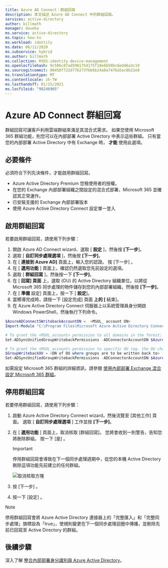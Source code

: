 ```yaml
---
title: Azure AD Connect：群組回寫
description: 本文描述 Azure AD Connect 中的群組回寫。
services: active-directory
author: billmath
manager: daveba
ms.service: active-directory
ms.topic: how-to
ms.workload: identity
ms.date: 06/11/2020
ms.subservice: hybrid
ms.author: billmath
ms.collection: M365-identity-device-management
ms.openlocfilehash: 9c506c87ad5901754175f18e6b50bc6ed46a3c19
ms.sourcegitcommit: 08458f722d77b273fbb6b24a0a7476a5ac8b22e0
ms.translationtype: MT
ms.contentlocale: zh-TW
ms.lasthandoff: 01/15/2021
ms.locfileid: "98246905"
---
```

# <a name="azure-ad-connect-group-writeback"></a>Azure AD Connect 群組回寫

群組回寫可讓客戶利用雲端群組來滿足其混合式需求。 如果您使用 Microsoft 365 群組功能，則您可以在內部部署 Active Directory 中表示這些群組。 只有當您的內部部署 Active Directory 中有 Exchange 時， **才能** 使用此選項。

## <a name="pre-requisites"></a>必要條件
必須符合下列先決條件，才能啟用群組回寫。
- Azure Active Directory Premium 您租使用者的授權。
- 在您的 Exchange 內部部署組織之間設定的混合式部署，Microsoft 365 並確認其正常運作。
- 已安裝支援的 Exchange 內部部署版本
- 使用 Azure Active Directory Connect 設定單一登入 

## <a name="enable-group-writeback"></a>啟用群組回寫
若要啟用群組回寫，請使用下列步驟：

1. 開啟 Azure AD Connect wizard、選取 [ **設定** ]，然後按 **[下一步**]。
2. 選取 [ **自訂同步處理選項** ]，然後按 **[下一步]**。
3. 在 [ **連接到 Azure AD]** 頁面上，輸入您的認證。 按 [下一步] 。
4. 在 [ **選用功能** ] 頁面上，確認仍然選取您先前設定的選項。
5. 選取 [ **群組回寫** ]，然後按一下 **[下一步]**。
6. 在 [ **回寫] 頁面** 上，選取 (OU) 的 Active Directory 組織單位，以將從 Microsoft 365 同步處理的物件儲存到您的內部部署組織，然後按 **[下一步]**。
7. 在 [ **準備** 設定] 頁面上，按一下 [ **設定**]。
8. 當嚮導完成時，請按一下 [設定完成] 頁面 **上的 [** 結束]。
9. 在 Azure Active Directory Connect 伺服器上以系統管理員身分開啟 Windows PowerShell，然後執行下列命令。

```Powershell
$AzureADConnectSWritebackAccountDN =  <MSOL_ account DN>
Import-Module "C:\Program Files\Microsoft Azure Active Directory Connect\AdSyncConfig\AdSyncConfig.psm1"

# To grant the <MSOL_account> permission to all domains in the forest:
Set-ADSyncUnifiedGroupWritebackPermissions -ADConnectorAccountDN $AzureADConnectSWritebackAccountDN

# To grant the <MSOL_account> permission to specific OU (eg. the OU chosen to writeback Office 365 Groups to):
$GroupWritebackOU = <DN of OU where groups are to be written back to>
Set-ADSyncUnifiedGroupWritebackPermissions -ADConnectorAccountDN $AzureADConnectSWritebackAccountDN -ADObjectDN $GroupWritebackOU
```

如需設定 Microsoft 365 群組的詳細資訊，請參閱 [使用內部部署 Exchange 混合設定 Microsoft 365 群組](/exchange/hybrid-deployment/set-up-microsoft-365-groups#enable-group-writeback-in-azure-ad-connect)。

## <a name="disabling-group-writeback"></a>停用群組回寫
若要停用群組回寫，請使用下列步驟： 


1. 啟動 Azure Active Directory Connect wizard，然後流覽至 [其他工作] 頁面。 選取 [ **自訂同步處理選項** ] 工作並按 **[下一步]**。
2. 在 [ **選用功能** ] 頁面上，取消核取 [群組回寫]。  您將會收到一則警告，告知您將刪除群組。  按一下 [是]  。
   >[!IMPORTANT]
   > 停用群組回寫會導致在下一個同步處理週期中，從您的本機 Active Directory 刪除這項功能先前建立的任何群組。 

   ![取消核取方塊](media/how-to-connect-group-writeback/group2.png)
  
3. 按 [下一步] 。
4. 按一下 [設定]  。

 >[!NOTE]
 > 停用群組回寫會將 Azure Active Directory 連接器上的「完整匯入」和「完整同步處理」旗標設為「true」，使規則變更在下一個同步處理迴圈中傳播，並刪除先前已回寫至 Active Directory 的群組。

## <a name="next-steps"></a>後續步驟
深入了解 [整合內部部署身分識別與 Azure Active Directory](whatis-hybrid-identity.md)。
